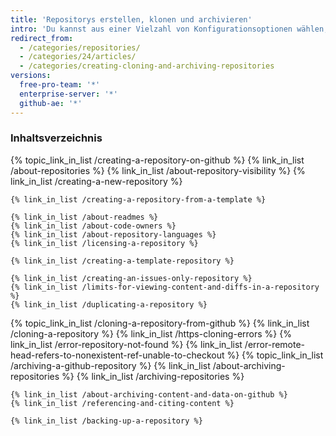 ```yaml
---
title: 'Repositorys erstellen, klonen und archivieren'
intro: 'Du kannst aus einer Vielzahl von Konfigurationsoptionen wählen, wenn Du ein Repository erstellst oder klonst. Du kannst Repositorys auch verwenden, um Inhalt und Daten auf {% data variables.product.prodname_dotcom %} zu archivieren.'
redirect_from:
  - /categories/repositories/
  - /categories/24/articles/
  - /categories/creating-cloning-and-archiving-repositories
versions:
  free-pro-team: '*'
  enterprise-server: '*'
  github-ae: '*'
---
```



### Inhaltsverzeichnis

{% topic_link_in_list /creating-a-repository-on-github %}
    {% link_in_list /about-repositories %}
    {% link_in_list /about-repository-visibility %}
    {% link_in_list /creating-a-new-repository %}
<!-- if currentVersion == "free-pro-team@latest" or currentVersion ver_gt "enterprise-server@2.17" -->
    {% link_in_list /creating-a-repository-from-a-template %}
<!-- endif -->
    {% link_in_list /about-readmes %}
    {% link_in_list /about-code-owners %}
    {% link_in_list /about-repository-languages %}
    {% link_in_list /licensing-a-repository %}
<!-- if currentVersion == "free-pro-team@latest" or currentVersion ver_gt "enterprise-server@2.17" -->
    {% link_in_list /creating-a-template-repository %}
<!-- endif -->
    {% link_in_list /creating-an-issues-only-repository %}
    {% link_in_list /limits-for-viewing-content-and-diffs-in-a-repository %}
    {% link_in_list /duplicating-a-repository %}
{% topic_link_in_list /cloning-a-repository-from-github %}
    {% link_in_list /cloning-a-repository %}
    {% link_in_list /https-cloning-errors %}
    {% link_in_list /error-repository-not-found %}
    {% link_in_list /error-remote-head-refers-to-nonexistent-ref-unable-to-checkout %}
{% topic_link_in_list /archiving-a-github-repository %}
    {% link_in_list /about-archiving-repositories %}
    {% link_in_list /archiving-repositories %}
<!-- if currentVersion == "free-pro-team@latest" -->
    {% link_in_list /about-archiving-content-and-data-on-github %}
    {% link_in_list /referencing-and-citing-content %}
<!-- endif -->
    {% link_in_list /backing-up-a-repository %}
